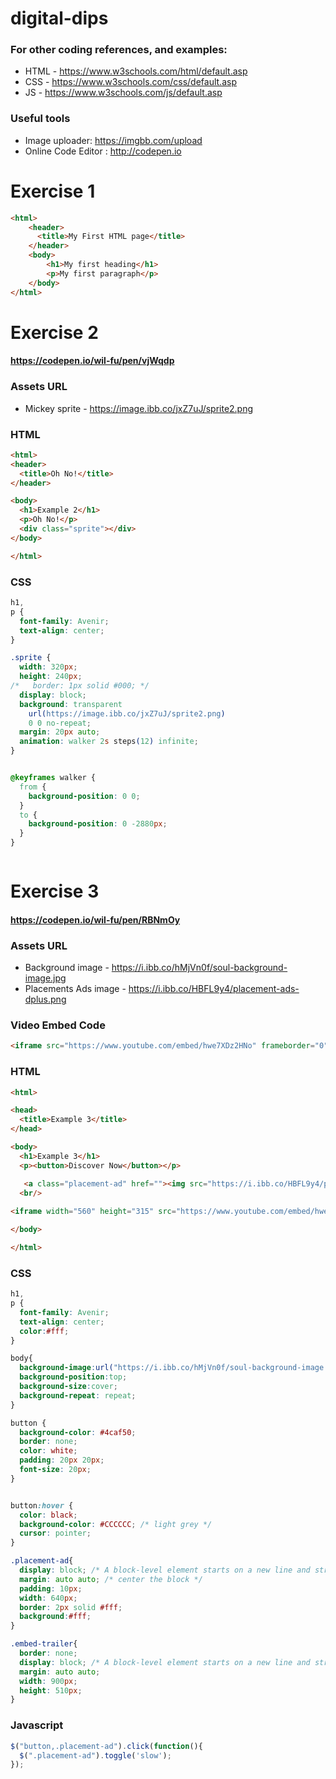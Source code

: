# digital-dips

### For other coding references, and examples: 
* HTML - https://www.w3schools.com/html/default.asp
* CSS - https://www.w3schools.com/css/default.asp
* JS - https://www.w3schools.com/js/default.asp

### Useful tools
* Image uploader: https://imgbb.com/upload
* Online Code Editor : http://codepen.io

# Exercise 1
```html
<html>
    <header>
      <title>My First HTML page</title>
    </header>
    <body>
        <h1>My first heading</h1>
        <p>My first paragraph</p>
    </body>
</html>

```


# Exercise 2 
#### https://codepen.io/wil-fu/pen/vjWqdp

### Assets URL

* Mickey sprite - https://image.ibb.co/jxZ7uJ/sprite2.png

### HTML

```html
<html>
<header>
  <title>Oh No!</title>
</header>

<body>
  <h1>Example 2</h1>
  <p>Oh No!</p>
  <div class="sprite"></div>
</body>

</html>
```
### CSS
```css
h1,
p {
  font-family: Avenir;
  text-align: center;
}

.sprite {
  width: 320px;
  height: 240px;
/*   border: 1px solid #000; */
  display: block;
  background: transparent
    url(https://image.ibb.co/jxZ7uJ/sprite2.png)
    0 0 no-repeat;
  margin: 20px auto;
  animation: walker 2s steps(12) infinite;
}


@keyframes walker {
  from {
    background-position: 0 0;
  }
  to {
    background-position: 0 -2880px;
  }
}



```


# Exercise 3 
#### https://codepen.io/wil-fu/pen/RBNmOy

### Assets URL

* Background image - https://i.ibb.co/hMjVn0f/soul-background-image.jpg
* Placements Ads image - https://i.ibb.co/HBFL9y4/placement-ads-dplus.png

### Video Embed Code

```html 
<iframe src="https://www.youtube.com/embed/hwe7XDz2HNo" frameborder="0" allow="accelerometer; autoplay; clipboard-write; encrypted-media; gyroscope; picture-in-picture" class="embed-trailer"  allowfullscreen></iframe>
```

### HTML

```html
<html>

<head>
  <title>Example 3</title>
</head>

<body>
  <h1>Example 3</h1>
  <p><button>Discover Now</button></p>

   <a class="placement-ad" href=""><img src="https://i.ibb.co/HBFL9y4/placement-ads-dplus.png" /></a>
  <br/>
 
<iframe width="560" height="315" src="https://www.youtube.com/embed/hwe7XDz2HNo" frameborder="0" allow="accelerometer; autoplay; clipboard-write; encrypted-media; gyroscope; picture-in-picture" class="embed-trailer"  allowfullscreen></iframe>

</body>

</html>
```

### CSS

```css
h1,
p {
  font-family: Avenir;
  text-align: center;
  color:#fff;
}

body{ 
  background-image:url("https://i.ibb.co/hMjVn0f/soul-background-image.jpg");
  background-position:top;
  background-size:cover;
  background-repeat: repeat;
}

button {
  background-color: #4caf50;
  border: none;
  color: white;
  padding: 20px 20px;
  font-size: 20px;
}


button:hover {
  color: black;
  background-color: #CCCCCC; /* light grey */
  cursor: pointer;
}

.placement-ad{
  display: block; /* A block-level element starts on a new line and stretches out to the left and right as far as it can. */
  margin: auto auto; /* center the block */
  padding: 10px;
  width: 640px;
  border: 2px solid #fff;
  background:#fff;
}

.embed-trailer{
  border: none;
  display: block; /* A block-level element starts on a new line and stretches out to the left and right as far as it can. */
  margin: auto auto;
  width: 900px;
  height: 510px;
}


```
### Javascript
```javascript
$("button,.placement-ad").click(function(){
  $(".placement-ad").toggle('slow');
});
```

